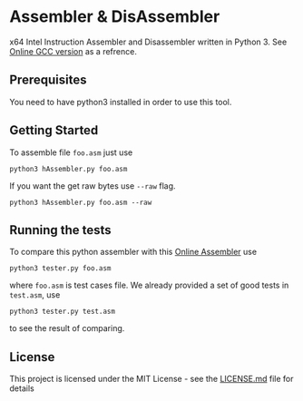 # Assembler & DisAssembler
x64 Intel Instruction Assembler and Disassembler written in Python 3. See [Online GCC version](https://defuse.ca/online-x86-assembler.htm) as a refrence.

## Prerequisites

You need to have python3 installed in order to use this tool.

## Getting Started

To assemble file `foo.asm` just use

```
python3 hAssembler.py foo.asm
```

If you want the get raw bytes use `--raw` flag.

```
python3 hAssembler.py foo.asm --raw
```

## Running the tests

To compare this python assembler with this [Online Assembler](https://defuse.ca/online-x86-assembler.htm) use

```
python3 tester.py foo.asm
```

where `foo.asm` is test cases file. We already provided a set of good tests in `test.asm`, use 

```
python3 tester.py test.asm
```

to see the result of comparing.

## License

This project is licensed under the MIT License - see the [LICENSE.md](LICENSE.md) file for details

